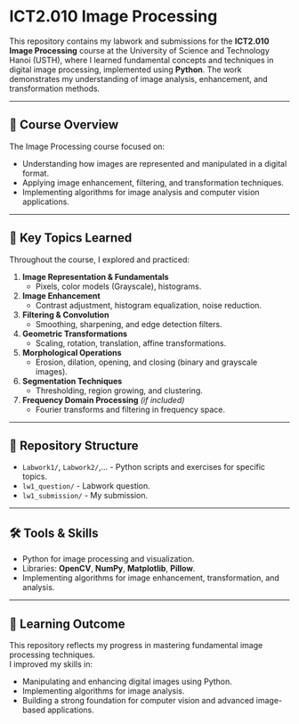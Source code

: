 # ICT2.010 Image Processing

This repository contains my labwork and submissions for the **ICT2.010 Image Processing** course at the University of Science and Technology Hanoi (USTH), where I learned fundamental concepts and techniques in digital image processing, implemented using **Python**. The work demonstrates my understanding of image analysis, enhancement, and transformation methods.

---

## 📘 Course Overview
The Image Processing course focused on:
- Understanding how images are represented and manipulated in a digital format.
- Applying image enhancement, filtering, and transformation techniques.
- Implementing algorithms for image analysis and computer vision applications.

---

## 🧠 Key Topics Learned
Throughout the course, I explored and practiced:
1. **Image Representation & Fundamentals**  
   - Pixels, color models (Grayscale), histograms.
2. **Image Enhancement**  
   - Contrast adjustment, histogram equalization, noise reduction.
3. **Filtering & Convolution**  
   - Smoothing, sharpening, and edge detection filters.
4. **Geometric Transformations**  
   - Scaling, rotation, translation, affine transformations.
5. **Morphological Operations**  
   - Erosion, dilation, opening, and closing (binary and grayscale images).
6. **Segmentation Techniques**  
   - Thresholding, region growing, and clustering.
7. **Frequency Domain Processing** *(if included)*  
   - Fourier transforms and filtering in frequency space.

---

## 📂 Repository Structure
- `Labwork1/`, `Labwork2/`,... - Python scripts and exercises for specific topics.
- `lw1_question/` - Labwork question.
- `lw1_submission/` - My submission.

---

## 🛠 Tools & Skills
- Python for image processing and visualization.
- Libraries: **OpenCV**, **NumPy**, **Matplotlib**, **Pillow**.
- Implementing algorithms for image enhancement, transformation, and analysis.

---

## 🚀 Learning Outcome
This repository reflects my progress in mastering fundamental image processing techniques.  
I improved my skills in:
- Manipulating and enhancing digital images using Python.
- Implementing algorithms for image analysis.
- Building a strong foundation for computer vision and advanced image-based applications.
